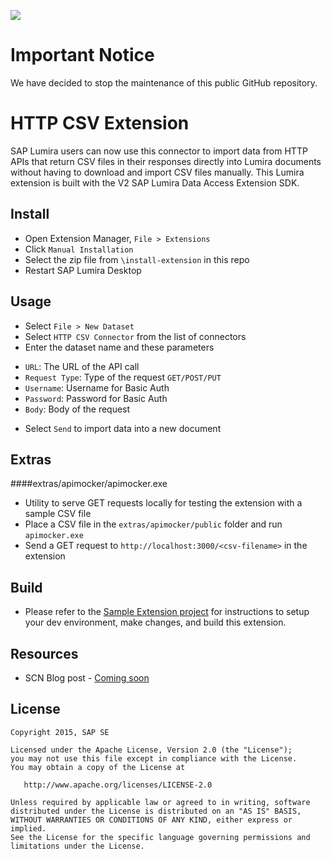 ![](https://img.shields.io/badge/STATUS-NOT%20CURRENTLY%20MAINTAINED-red.svg?longCache=true&style=flat)

# Important Notice
We have decided to stop the maintenance of this public GitHub repository.

HTTP CSV Extension
==========================================================
SAP Lumira users can now use this connector to import data from HTTP APIs that return CSV files in their responses directly into Lumira documents without having to download and import CSV files manually. This Lumira extension is built with the V2 SAP Lumira Data Access Extension SDK.

Install
-----------------
* Open Extension Manager, `File > Extensions`
* Click `Manual Installation`
* Select the zip file from `\install-extension` in this repo
* Restart SAP Lumira Desktop

Usage
-----------------
* Select `File > New Dataset`
* Select `HTTP CSV Connector` from the list of connectors
* Enter the dataset name and these parameters
 + `URL`: The URL of the API call
 + `Request Type`: Type of the request `GET/POST/PUT`
 + `Username`: Username for Basic Auth
 + `Password`: Password for Basic Auth
 + `Body`: Body of the request
* Select `Send` to import data into a new document

Extras
-------
####extras/apimocker/apimocker.exe
* Utility to serve GET requests locally for testing the extension with a sample CSV file
* Place a CSV file in the `extras/apimocker/public` folder and run `apimocker.exe`
* Send a GET request to `http://localhost:3000/<csv-filename>` in the extension

Build
-----------------
* Please refer to the [Sample Extension project](https://github.com/SAP/lumira-extension-da-sample) for instructions to setup your dev environment, make changes, and build this extension.

Resources
-----------
* SCN Blog post - [Coming soon](https://www.google.com/search?q=baby+cat+pics)

License
---------

    Copyright 2015, SAP SE

    Licensed under the Apache License, Version 2.0 (the "License");
    you may not use this file except in compliance with the License.
    You may obtain a copy of the License at

       http://www.apache.org/licenses/LICENSE-2.0

    Unless required by applicable law or agreed to in writing, software
    distributed under the License is distributed on an "AS IS" BASIS,
    WITHOUT WARRANTIES OR CONDITIONS OF ANY KIND, either express or implied.
    See the License for the specific language governing permissions and
    limitations under the License.

 [1]: https://github.com/SAP/lumira-extension-da-httpcsv

